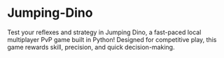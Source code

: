 # Jumping-Dino
Test your reflexes and strategy in Jumping Dino, a fast-paced local multiplayer PvP game built in Python! Designed for competitive play, this game rewards skill, precision, and quick decision-making.
